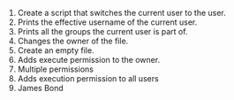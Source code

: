 1. Create a script that switches the current user to the user.
2. Prints the effective username of the current user.
3. Prints all the groups the current user is part of.
4. Changes the owner of the file.
5. Create an empty file.
6. Adds execute permission to the owner.
7. Multiple permissions
8. Adds execution permission to all users
9. James Bond